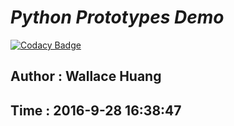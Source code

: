 # ___Python Prototypes Demo___

[![Codacy Badge](https://api.codacy.com/project/badge/Grade/e37936add8234ac6bfc381da8f3d028b)](https://www.codacy.com/app/LeagueForHacker/Python-Prototypes-Demo?utm_source=github.com&utm_medium=referral&utm_content=LeagueForHacker/Python-Prototypes-Demo&utm_campaign=badger)

## Author : Wallace Huang
## Time   : 2016-9-28 16:38:47
